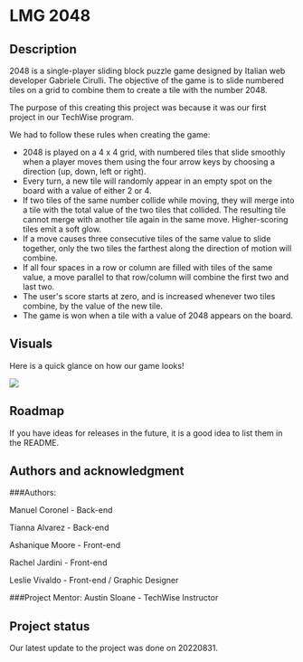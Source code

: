 # LMG 2048






## Description
2048 is a single-player sliding block puzzle game designed by Italian web developer Gabriele Cirulli. The objective of the game is to slide numbered tiles on a grid to combine them to create a tile with the number 2048.

The purpose of this creating this project was because it was our first project in our TechWise program.

We had to follow these rules when creating the game:

* 2048 is played on a 4 x 4 grid, with numbered tiles that slide smoothly when a player moves them using the four arrow keys by choosing a direction (up, down, left or right).
* Every turn, a new tile will randomly appear in an empty spot on the board with a value of either 2 or 4.
* If two tiles of the same number collide while moving, they will merge into a tile with the total value of the two tiles that collided. The resulting tile cannot merge with another tile again in the same move. Higher-scoring tiles emit a soft glow.
* If a move causes three consecutive tiles of the same value to slide together, only the two tiles the farthest along the direction of motion will combine.
* If all four spaces in a row or column are filled with tiles of the same value, a move parallel to that row/column will combine the first two and last two.
* The user's score starts at zero, and is increased whenever two tiles combine, by the value of the new tile.
* The game is won when a tile with a value of 2048 appears on the board.

## Visuals
Here is a quick glance on how our game looks!

![](C:/Users/mcoro/Downloads/2022-08-31_14-24-26_AdobeExpress.gif)

## Roadmap
If you have ideas for releases in the future, it is a good idea to list them in the README.

## Authors and acknowledgment
###Authors:

Manuel Coronel - Back-end

Tianna Alvarez - Back-end

Ashanique Moore - Front-end

Rachel Jardini - Front-end

Leslie Vivaldo - Front-end / Graphic Designer

###Project Mentor:
Austin Sloane - TechWise Instructor

## Project status
Our latest update to the project was done on 20220831.
